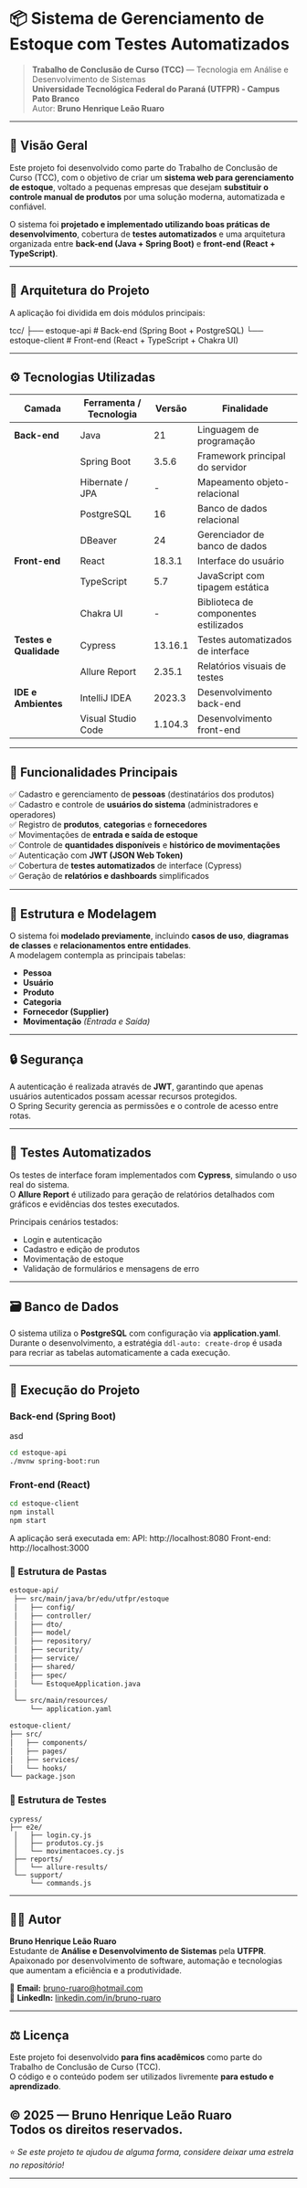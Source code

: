 # 📦 Sistema de Gerenciamento de Estoque com Testes Automatizados

> **Trabalho de Conclusão de Curso (TCC)** — Tecnologia em Análise e Desenvolvimento de Sistemas  
> **Universidade Tecnológica Federal do Paraná (UTFPR) - Campus Pato Branco**  
> Autor: **Bruno Henrique Leão Ruaro**

---

## 🧭 Visão Geral

Este projeto foi desenvolvido como parte do Trabalho de Conclusão de Curso (TCC), com o objetivo de criar um **sistema web para gerenciamento de estoque**, voltado a pequenas empresas que desejam **substituir o controle manual de produtos** por uma solução moderna, automatizada e confiável.

O sistema foi **projetado e implementado utilizando boas práticas de desenvolvimento**, cobertura de **testes automatizados** e uma arquitetura organizada entre **back-end (Java + Spring Boot)** e **front-end (React + TypeScript)**.

---

## 🧱 Arquitetura do Projeto

A aplicação foi dividida em dois módulos principais:

tcc/
├── estoque-api # Back-end (Spring Boot + PostgreSQL)
└── estoque-client # Front-end (React + TypeScript + Chakra UI)


---

## ⚙️ Tecnologias Utilizadas

| Camada | Ferramenta / Tecnologia | Versão | Finalidade |
|--------|--------------------------|---------|-------------|
| **Back-end** | Java | 21 | Linguagem de programação |
| | Spring Boot | 3.5.6 | Framework principal do servidor |
| | Hibernate / JPA | - | Mapeamento objeto-relacional |
| | PostgreSQL | 16 | Banco de dados relacional |
| | DBeaver | 24 | Gerenciador de banco de dados |
| **Front-end** | React | 18.3.1 | Interface do usuário |
| | TypeScript | 5.7 | JavaScript com tipagem estática |
| | Chakra UI | - | Biblioteca de componentes estilizados |
| **Testes e Qualidade** | Cypress | 13.16.1 | Testes automatizados de interface |
| | Allure Report | 2.35.1 | Relatórios visuais de testes |
| **IDE e Ambientes** | IntelliJ IDEA | 2023.3 | Desenvolvimento back-end |
| | Visual Studio Code | 1.104.3 | Desenvolvimento front-end |

---

## 🧩 Funcionalidades Principais

✅ Cadastro e gerenciamento de **pessoas** (destinatários dos produtos)  
✅ Cadastro e controle de **usuários do sistema** (administradores e operadores)  
✅ Registro de **produtos**, **categorias** e **fornecedores**  
✅ Movimentações de **entrada e saída de estoque**  
✅ Controle de **quantidades disponíveis** e **histórico de movimentações**  
✅ Autenticação com **JWT (JSON Web Token)**  
✅ Cobertura de **testes automatizados** de interface (Cypress)  
✅ Geração de **relatórios e dashboards** simplificados  

---

## 🧠 Estrutura e Modelagem

O sistema foi **modelado previamente**, incluindo **casos de uso**, **diagramas de classes** e **relacionamentos entre entidades**.  
A modelagem contempla as principais tabelas:

- **Pessoa**  
- **Usuário**  
- **Produto**  
- **Categoria**  
- **Fornecedor (Supplier)**  
- **Movimentação** *(Entrada e Saída)*  

---

## 🔒 Segurança

A autenticação é realizada através de **JWT**, garantindo que apenas usuários autenticados possam acessar recursos protegidos.  
O Spring Security gerencia as permissões e o controle de acesso entre rotas.

---

## 🧪 Testes Automatizados

Os testes de interface foram implementados com **Cypress**, simulando o uso real do sistema.  
O **Allure Report** é utilizado para geração de relatórios detalhados com gráficos e evidências dos testes executados.

Principais cenários testados:
- Login e autenticação  
- Cadastro e edição de produtos  
- Movimentação de estoque  
- Validação de formulários e mensagens de erro  

---

## 🗃️ Banco de Dados

O sistema utiliza o **PostgreSQL** com configuração via **application.yaml**.  
Durante o desenvolvimento, a estratégia `ddl-auto: create-drop` é usada para recriar as tabelas automaticamente a cada execução.

---

## 🚀 Execução do Projeto

### Back-end (Spring Boot)
asd
```bash
cd estoque-api
./mvnw spring-boot:run
```

### Front-end (React)

```bash
cd estoque-client
npm install
npm start
```

A aplicação será executada em:
API: http://localhost:8080
Front-end: http://localhost:3000

### 📁 Estrutura de Pastas

```bash
estoque-api/
 ├── src/main/java/br/edu/utfpr/estoque
 │   ├── config/
 │   ├── controller/
 │   ├── dto/
 │   ├── model/
 │   ├── repository/
 │   ├── security/
 │   ├── service/
 │   ├── shared/
 │   ├── spec/
 │   └── EstoqueApplication.java
 │
 └── src/main/resources/
     └── application.yaml

estoque-client/
├── src/
│   ├── components/
│   ├── pages/
│   ├── services/
│   └── hooks/
└── package.json
```

### 🧾 Estrutura de Testes
```
cypress/
├── e2e/
 │   ├── login.cy.js
 │   ├── produtos.cy.js
 │   └── movimentacoes.cy.js
 ├── reports/
 │   └── allure-results/
 └── support/
     └── commands.js
```
---

## 👨‍💻 Autor

**Bruno Henrique Leão Ruaro**  
Estudante de **Análise e Desenvolvimento de Sistemas** pela **UTFPR**.  
Apaixonado por desenvolvimento de software, automação e tecnologias que aumentam a eficiência e a produtividade.

📧 **Email:** [bruno-ruaro@hotmail.com](mailto:bruno-ruaro@hotmail.com)  
💼 **LinkedIn:** [linkedin.com/in/bruno-ruaro](https://www.linkedin.com/in/bruno-ruaro)

---

## ⚖️ Licença

Este projeto foi desenvolvido **para fins acadêmicos** como parte do Trabalho de Conclusão de Curso (TCC).  
O código e o conteúdo podem ser utilizados livremente **para estudo e aprendizado**.

© 2025 — **Bruno Henrique Leão Ruaro**  
Todos os direitos reservados.
---

⭐ *Se este projeto te ajudou de alguma forma, considere deixar uma estrela no repositório!*

---
